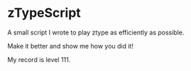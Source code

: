 # zTypeScript
A small script I wrote to play ztype as efficiently as possible.

Make it better and show me how you did it!

My record is level 111.
